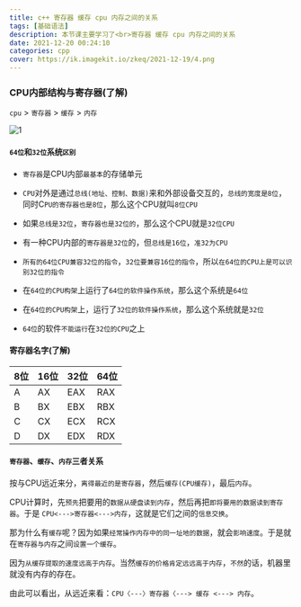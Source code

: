 ```yaml
---
title: c++ 寄存器 缓存 cpu 内存之间的关系
tags: [基础语法]
description: 本节课主要学习了<br>寄存器 缓存 cpu 内存之间的关系
date: 2021-12-20 00:24:10
categories: cpp
cover: https://ik.imagekit.io/zkeq/2021-12-19/4.png
---
```

### CPU内部结构与寄存器(了解)

`cpu`  >  `寄存器`  >  `缓存`  >  `内存`

![1](https://ik.imagekit.io/zkeq/2021-12-19/3.png)

#### `64位`和`32位`系统`区别`

- `寄存器`是CPU内部`最基本`的存储单元

- `CPU`对外是通过`总线(地址、控制、数据)`来和外部设备交互的，`总线的宽度是8位`，同时C`PU的寄存器也是8位`，那么这个CPU就叫`8位CPU`

- 如果`总线是32位`，`寄存器也是32位的`，那么这个CPU就是`32位CPU`

- 有一种CPU内部的`寄存器是32位`的，但`总线是16位`，`准32为CPU`

- `所有的64位CPU兼容32位的指令`，`32位要兼容16位的指令`，所以`在64位的CPU上是可以识别32位的指令`
- 在`64位的CPU构架`上运行了`64位的软件操作系统`，那么这个系统是`64位`

- 在`64位的CPU构架`上，运行了`32位的软件操作系统`，那么这个系统就是`32位`
- `64位`的软件`不能运行`在`32位的CPU`之上

#### 寄存器名字(了解)

| 8位  | **16**位 | **32**位 | **64**位 |
| ---- | -------- | -------- | -------- |
| A    | AX       | EAX      | RAX      |
| B    | BX       | EBX      | RBX      |
| C    | CX       | ECX      | RCX      |
| D    | DX       | EDX      | RDX      |

#### `寄存器`、`缓存`、`内存`三者关系

按与CPU远近来分，`离得最近的是寄存器`，然后`缓存(CPU缓存)`，最后`内存`。

CPU计算时，先`预先`把要用的`数据从硬盘读到内存`，然后再把`即将要用的数据读到寄存器`。于是 `CPU<--->寄存器<--->内存`，这就是它们之间的`信息交换`。

那为什么有`缓存`呢？因为如果`经常操作内存中的同一址地的数据`，就会`影响速度`。于是就在`寄存器与内存`之间`设置一个缓存`。

因为`从缓存提取的速度远高于内存`。当然`缓存的价格肯定远远高于内存`，`不然`的话，机器里就没有内存的存在。

由此可以看出，从远近来看：`CPU〈---〉寄存器〈---> 缓存 <---> 内存`。